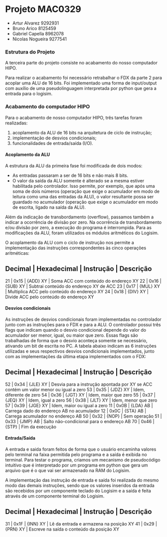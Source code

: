 # Projeto MAC0329

- Artur Alvarez		9292931
- Bruno Arico         8125459
- Gabriel Capella     8962078
- Nicolas Nogueira    9277541

### Estrutura do Projeto

A terceira parte do projeto consiste no acabamento do nosso computador HIPO.

Para realizar o acabamento foi necessário retrabalhar o FDX da parte 2 para acoplar uma ALU de 16 bits. Foi implementado uma forma de input/output com auxílio de uma pseudolinguagem interpretada por python que gera a entrada para o logisim.

### Acabamento do computador HIPO

Para o acabamento de nosso computador HIPO, três tarefas foram realizadas:

1. acoplamento da ALU de 16 bits na arquitetura de ciclo de instrução;
2. implementação de desvios condicionais;
3. funcionalidades de entrada/saída (I/O).

#### Acoplamento da ALU

A estrutura da ALU da primeira fase foi modificada de dois modos:

- As entradas passaram a ser de 16 bits e não mais 8 bits.
- O valor da saída da ALU somente é alterado se a mesma estiver habilitada pelo controlador. Isso permite, por exemplo, que após uma soma de dois números (operação que exige o acumulador em modo de leitura como uma das entradas da ALU), o valor resultante possa ser guardado no acumulador (operação que exige o acumulador em modo de escrita, ligado na saída da ALU).

Além da indicação de transbordamento (overflow), passamos também a indicar a ocorrência de divisão por zero. Na ocorrência de transbordamento e/ou divisão por zero, a execução do programa é interrompida. Para as modificações da ALU, foram utilizados os módulos aritméticos do Logisim.

O acoplamento da ALU com o ciclo de instrução nos permite a implementação das instruções correspondentes às cinco operações aritméticas:

 Decimal |  Hexadecimal | Instrução |                  Descrição
--------------------------------------------------------------------------------------------
   21    |     0x15     | {ADD} XY  | Soma ACC com conteúdo do endereço XY
   22    |     0x16     | {SUB} XY  | Subtrai conteúdo do endereço XY de ACC
   23    |     0x17     | {MUL} XY  | Multiplica ACC pelo conteúdo do endereço XY
   24    |     0x18     | {DIV} XY  | Divide ACC pelo conteúdo do endereço XY

#### Desvios condicionais

As instruções de desvios condicionais foram implementadas no controlador junto com as instruções para o FDX e para a ALU. O controlador possui três flags que indicam quando o desvio condicional depende do valor do acumulador ser menor, igual, ou maior que zero. Essas flags são trabalhadas de forma que o desvio aconteça somente se necessário, ativando um bit de escrita no PC. A tabela abaixo indicam as 6 instruções utilizadas e seus respectivos desvios condicionais implementados, junto com as implementações da última etapa implementados com o FDX:

 Decimal |  Hexadecimal | Instrução |                  Descrição
---------------------------------------------------------------------------------------------
   52    |     0x34     | {JLE} XY  | Desvia para a instrução apontada por XY se ACC contém um valor menor ou igual a zero
   53    |     0x35     | {JDZ} XY  | Idem, diferente de zero
   54    |     0x36     | {JGT} XY  | Idem, maior que zero
   55    |     0x37     | {JEQ} XY  | Idem, igual a zero
   56    |     0x38     | {JLT} XY  | Idem, menor que zero
   57    |     0x39     | {JGE} XY  | Idem, maior ou igual a zero
   11    |     0x0B     | {LDA} AB  | Carrega dado do endereço AB no acumulador
   12    |     0x0C     | {STA} AB  | Carrega acumulador no endereço AB
   50    |     0x32     | {NOP}     | Sem operação
   51    |     0x33     | {JMP} AB  | Salto não-condicional para o endereço AB
   70    |     0x46     | {STP}     | Fim da execução

#### Entrada/Saída

A entrada e saida foram feitos de forma que o usuário encaminha valores pelo terminal na faixa permitida pelo programa e a saída é exibida no terminal. Para testar o programa, criamos um mecanismo de pseudocódigo intuitivo que é interpretado por um programa em python que gera um arquivo que é o que vai ser armazenado na RAM do Logisim.

A implementação das instrução de entrada e saída foi realizada do mesmo modo das demais instruções, sendo que os valores inseridos da entrada são recebidos por um componente teclado do Logisim e a saída é feita através de um componente terminal do Logisim.

 Decimal |  Hexadecimal | Instrução |                  Descrição
--------------------------------------------------------------------------------
   31    |     0x1F     | {INN} XY  | Lê da entrada e armazena na posição XY
   41    |     0x29     | {PRN} XY  | Escreve na saída o conteúdo da posição XY
